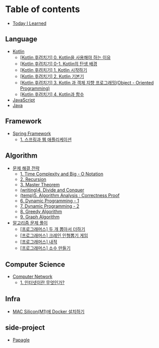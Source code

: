 # Table of contents

* [Today I Learned](README.md)

## Language

* [Kotlin](language/untitled/README.md)
  * [\[Kotlin 후려치기\] 0. Kotlin을 사용해야 하는 이유](language/untitled/kotlin-1.-kotlin.md)
  * [\[Kotlin 후려치기\] 0-1. Kotlin의 탄생 배경](language/untitled/kotlin-1-1.-kotlin.md)
  * [\[Kotlin 후려치기\] 1. Kotlin 시작하기](language/untitled/kotlin-1.-kotlin-1.md)
  * [\[Kotlin 후려치기\] 2. Kotlin 기본기](language/untitled/kotlin-2.-kotlin.md)
  * [\[Kotlin 후려치기\] 3. Kotlin 과 객체 지향 프로그래밍\(Object - Oriented Programming\)](language/untitled/kotlin-3.-kotlin.md)
  * [\[Kotlin 후려치기\] 4. Kotlin과 함수](language/untitled/kotlin-4.-kotlin.md)
* [JavaScript](language/javascript.md)
* [Java](language/java.md)

## Framework

* [Spring Framework](framework/spring/README.md)
  * [1. 스프링과 웹 애플리케이션](framework/spring/1..md)

## Algorithm

* [문제 해결 전략](algorithm/undefined/README.md)
  * [1. Time Complexity and Big - O Notation](algorithm/undefined/time-complexity-and-big-o-notation.md)
  * [2. Recursion](algorithm/undefined/2.-recursion.md)
  * [3. Master Theorem](algorithm/undefined/1-1.-master-theorem.md)
  * [\(writing\)4. Divide and Conquer](algorithm/undefined/3.-divide-and-conquer.md)
  * [\(temp\)5. Algorithm Analysis ; Correctness Proof](algorithm/undefined/temp-5.-algorithm-analysis-correctness-proof.md)
  * [6. Dynamic Programming - 1](algorithm/undefined/6.-dynamic-programming-1.md)
  * [7. Dynamic Programming - 2](algorithm/undefined/7.-dynamic-programming-2.md)
  * [8. Greedy Algorithm](algorithm/undefined/8.-greedy-algorithm.md)
  * [9. Graph Algorithm](algorithm/undefined/9.-graph-algorithm.md)
* [알고리즘 문제 풀이](algorithm/undefined-1/README.md)
  * [\[프로그래머스\] 두 개 뽑아서 더하기](algorithm/undefined-1/undefined.md)
  * [\[프로그래머스\] 크레인 인형뽑기 게임](algorithm/undefined-1/undefined-1.md)
  * [\[프로그래머스\] 내적](algorithm/undefined-1/undefined-3.md)
  * [\[프로그래머스\] 소수 만들기](algorithm/undefined-1/undefined-2.md)

## Computer Science

* [Computer Network](computer-science/untitled/README.md)
  * [1. 인터넷이란 무엇인가?](computer-science/untitled/1..md)

## Infra

* [MAC Silicon\(M1\)에 Docker 설치하기](infra/mac-silicon-m1-docker.md)

## side-project

* [Papagle](side-project/papagle.md)

